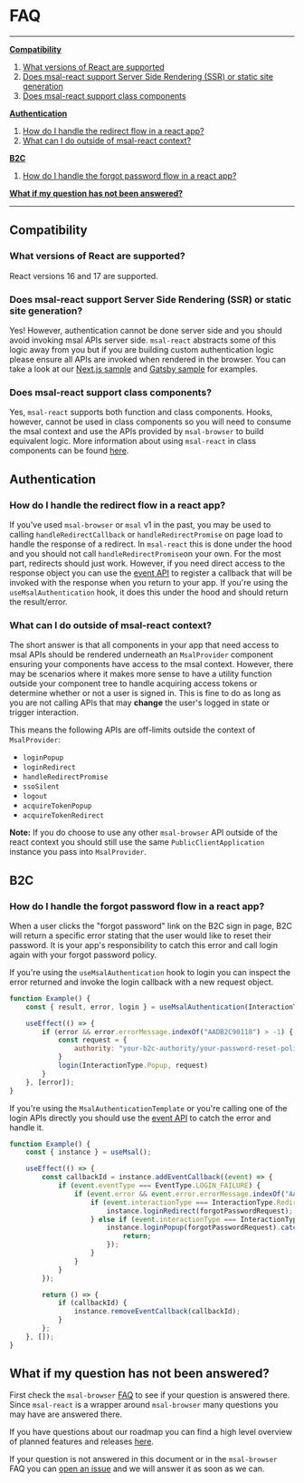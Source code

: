 # FAQ

***
**[Compatibility](#compatibility)**

1. [What versions of React are supported](#what-versions-of-React-are-supported)
1. [Does msal-react support Server Side Rendering (SSR) or static site generation](#does-msal-react-support-Server-Side-Rendering-SSR-or-static-site-generation)
1. [Does msal-react support class components](#does-msal-react-support-class-components)

**[Authentication](#authentication)**

1. [How do I handle the redirect flow in a react app?](#how-do-i-handle-the-redirect-flow-in-a-react-app)
1. [What can I do outside of msal-react context?](#what-can-i-do-outside-of-react-context)

**[B2C](#B2C)**

1. [How do I handle the forgot password flow in a react app?](#how-do-i-handle-the-forgot-password-flow-in-a-react-app)

**[What if my question has not been answered?](#what-if-my-question-has-not-been-answered)**

***

## Compatibility

### What versions of React are supported?

React versions 16 and 17 are supported.

### Does msal-react support Server Side Rendering (SSR) or static site generation?

Yes! However, authentication cannot be done server side and you should avoid invoking msal APIs server side. `msal-react` abstracts some of this logic away from you but if you are building custom authentication logic please ensure all APIs are invoked when rendered in the browser. You can take a look at our [Next.js sample](https://github.com/AzureAD/microsoft-authentication-library-for-js/tree/dev/samples/msal-react-samples/nextjs-sample) and [Gatsby sample](https://github.com/AzureAD/microsoft-authentication-library-for-js/tree/dev/samples/msal-react-samples/gatsby-sample) for examples.

### Does msal-react support class components?

Yes, `msal-react` supports both function and class components. Hooks, however, cannot be used in class components so you will need to consume the msal context and use the APIs provided by `msal-browser` to build equivalent logic. More information about using `msal-react` in class components can be found [here](https://github.com/AzureAD/microsoft-authentication-library-for-js/blob/dev/lib/msal-react/docs/class-components.md).

## Authentication

### How do I handle the redirect flow in a react app?

If you've used `msal-browser` or `msal` v1 in the past, you may be used to calling `handleRedirectCallback` or `handleRedirectPromise` on page load to handle the response of a redirect. In `msal-react` this is done under the hood and you should not call `handleRedirectPromise`on your own. For the most part, redirects should just work. However, if you need direct access to the response object you can use the [event API](https://github.com/AzureAD/microsoft-authentication-library-for-js/blob/dev/lib/msal-react/docs/events.md) to register a callback that will be invoked with the response when you return to your app. If you're using the `useMsalAuthentication` hook, it does this under the hood and should return the result/error.

### What can I do outside of msal-react context?

The short answer is that all components in your app that need access to msal APIs should be rendered underneath an `MsalProvider` component ensuring your components have access to the msal context. However, there may be scenarios where it makes more sense to have a utility function outside your component tree to handle acquiring access tokens or determine whether or not a user is signed in. This is fine to do as long as you are not calling APIs that may **change** the user's logged in state or trigger interaction.

This means the following APIs are off-limits outside the context of `MsalProvider`:

- `loginPopup`
- `loginRedirect`
- `handleRedirectPromise`
- `ssoSilent`
- `logout`
- `acquireTokenPopup`
- `acquireTokenRedirect`

**Note:** If you do choose to use any other `msal-browser` API outside of the react context you should still use the same `PublicClientApplication` instance you pass into `MsalProvider`.

## B2C

### How do I handle the forgot password flow in a react app?

When a user clicks the "forgot password" link on the B2C sign in page, B2C will return a specific error stating that the user would like to reset their password. It is your app's responsibility to catch this error and call login again with your forgot password policy.

If you're using the `useMsalAuthentication` hook to login you can inspect the error returned and invoke the login callback with a new request object.

```javascript
function Example() {
    const { result, error, login } = useMsalAuthentication(InteractionType.Popup);

    useEffect(() => {
        if (error && error.errorMessage.indexOf("AADB2C90118") > -1) {
            const request = {
                authority: "your-b2c-authority/your-password-reset-policy"
            }
            login(InteractionType.Popup, request)
        }
    }, [error]);
}
```

If you're using the `MsalAuthenticationTemplate` or you're calling one of the login APIs directly you should use the [event API](https://github.com/AzureAD/microsoft-authentication-library-for-js/blob/dev/lib/msal-react/docs/events.md) to catch the error and handle it.

```javascript
function Example() {
    const { instance } = useMsal();

    useEffect(() => {
        const callbackId = instance.addEventCallback((event) => {
            if (event.eventType === EventType.LOGIN_FAILURE) {
                if (event.error && event.error.errorMessage.indexOf("AADB2C90118") > -1) {
                    if (event.interactionType === InteractionType.Redirect) {
                        instance.loginRedirect(forgotPasswordRequest);
                    } else if (event.interactionType === InteractionType.Popup) {
                        instance.loginPopup(forgotPasswordRequest).catch(e => {
                            return;
                        });
                    }
                }
            }
        });

        return () => {
            if (callbackId) {
                instance.removeEventCallback(callbackId);
            }
        };
    }, []);
}
```

## What if my question has not been answered?

First check the `msal-browser` [FAQ](https://github.com/AzureAD/microsoft-authentication-library-for-js/blob/dev/lib/msal-browser/FAQ.md) to see if your question is answered there. Since `msal-react` is a wrapper around `msal-browser` many questions you may have are answered there.

If you have questions about our roadmap you can find a high level overview of planned features and releases [here](https://github.com/AzureAD/microsoft-authentication-library-for-js/blob/dev/roadmap.md).

If your question is not answered in this document or in the `msal-browser` FAQ you can [open an issue](https://github.com/AzureAD/microsoft-authentication-library-for-js/issues/new/choose) and we will answer it as soon as we can.
